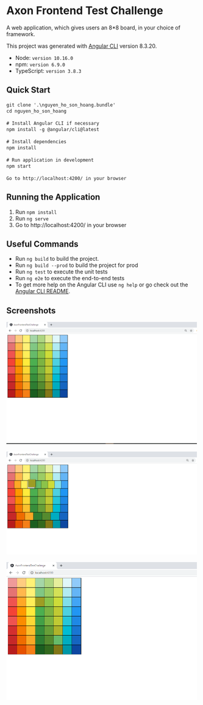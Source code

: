 # Axon Frontend Test Challenge
A web application, which gives users an 8*8 board, in your choice of framework.

This project was generated with [Angular CLI](https://github.com/angular/angular-cli) version 8.3.20.
* Node: `version 10.16.0`
* npm: `version 6.9.0`
* TypeScript: `version 3.8.3`

## Quick Start

```
git clone '.\nguyen_ho_son_hoang.bundle'
cd nguyen_ho_son_hoang

# Install Angular CLI if necessary
npm install -g @angular/cli@latest

# Install dependencies
npm install

# Run application in development
npm start

Go to http://localhost:4200/ in your browser 
```

## Running the Application
1. Run `npm install`
1. Run `ng serve`
1. Go to http://localhost:4200/ in your browser 

## Useful Commands
* Run `ng build` to build the project.
* Run `ng build --prod` to build the project for prod
* Run `ng test` to execute the unit tests
* Run `ng e2e` to execute the end-to-end tests
* To get more help on the Angular CLI use `ng help` or go check out the [Angular CLI README](https://github.com/angular/angular-cli/blob/master/README.md).

## Screenshots
<img width="500" src="src//assets/images/screenshots/capture1.png" border="0" />
<br /><br />
<img width="500" src="src/assets/images/screenshots/capture2.png" border="0" />
<br /><br />
<img width="500" src="src/assets/images/screenshots/capture3.png" border="0" />
